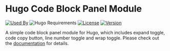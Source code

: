 # Hugo Code Block Panel Module

[![Used By](https://img.shields.io/badge/dynamic/json?color=success&label=used+by&query=repositories_humanize&logo=hugo&style=flat-square&url=https://api.razonyang.com/v1/github/dependents/hugomods/code-block-panel)](https://github.com/hugomods/code-block-panel/network/dependents)
![Hugo Requirements](https://img.shields.io/badge/dynamic/json?color=important&label=requirements&query=requirements&logo=hugo&style=flat-square&url=https://api.razonyang.com/v1/hugo/modules/github.com/hugomods/code-block-panel)
[![License](https://img.shields.io/github/license/hugomods/code-block-panel?style=flat-square)](https://github.com/hugomods/code-block-panel/blob/main/LICENSE)
[![Version](https://img.shields.io/github/v/tag/hugomods/code-block-panel?label=version&style=flat-square)](https://github.com/hugomods/code-block-panel/tags)

A simple code block panel module for Hugo, which includes expand toggle, code copy button, line number toggle and wrap toggle. Please check out the [documentation](https://hugomods.com/en/docs/code-block-panel/) for details.
